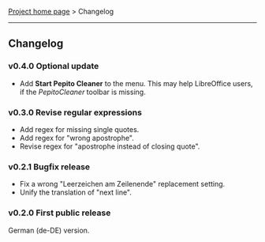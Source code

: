 [Project home page](index) > Changelog

------------------------------------------------------------------------

## Changelog

### v0.4.0 Optional update

- Add **Start Pepito Cleaner** to the menu. This may help LibreOffice users, if the *PepitoCleaner* toolbar is missing.

### v0.3.0 Revise regular expressions

- Add regex for missing single quotes.
- Add regex for "wrong apostrophe".
- Revise regex for "apostrophe instead of closing quote".

### v0.2.1 Bugfix release

- Fix a wrong "Leerzeichen am Zeilenende" replacement setting.
- Unify the translation of "next line".

### v0.2.0 First public release

German (de-DE) version. 
